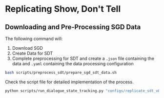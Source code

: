 # Replicating Show, Don't Tell

## Downloading and Pre-Processing SGD Data
The following command will:
1. Download SGD
2. Create Data for SDT
3. Complete preprocessing for SDT and create a ```.json``` file containing the data and ```.yaml``` containing the data processing configuration
```bash
bash scripts/preprocess_sdt/prepare_sgd_sdt_data.sh
```

Check the script file for detailed implementation of the process.
```bash
python scripts/run_dialogue_state_tracking.py "configs/replicate_sdt_v0_neuron.json"
```